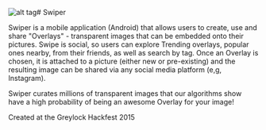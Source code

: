 ![alt tag](https://raw.githubusercontent.com/noahpresler/Overlay/master/app/src/main/res/drawable/swiper_icon.png)# Swiper

Swiper is a mobile application (Android) that allows users to create, use and share "Overlays" - transparent images that can be embedded onto their pictures. Swipe is social, so users can explore Trending overlays, popular ones nearby, from their friends, as well as search by tag.  Once an Overlay is chosen, it is attached to a picture (either new or pre-existing) and the resulting image can be shared via any social media platform (e,g, Instagram).  

Swiper curates millions of transparent images that our algorithms show have a high probability of being an awesome Overlay for your image!

Created at the Greylock Hackfest 2015 
